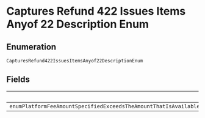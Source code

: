 
# Captures Refund 422 Issues Items Anyof 22 Description Enum

## Enumeration

`CapturesRefund422IssuesItemsAnyof22DescriptionEnum`

## Fields

| Name |
|  --- |
| `enumPlatformFeeAmountSpecifiedExceedsTheAmountThatIsAvailableForRefundYouCanOnlyRefundUpToTheAvailablePlatformFeeAmountThisErrorIsAlsoReturnedWhenNoPlatformFeeWasSpecifiedOrWasZeroWhenThePaymentWasCaptured` |

